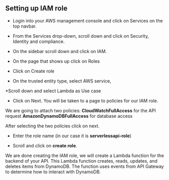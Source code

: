 ## Setting up IAM role
* Login into your AWS management console and click on Services on the top navbar. 

* From the Services drop-down, scroll down and click on Security, Identity and compliance.  

* On the sidebar scroll down and click on IAM.

* On the page that shows up click on Roles

* Click on Create role

* On the trusted entity type, select AWS service, 

*Scroll down and select Lambda as Use case

* Click on Next. You will be taken to a  page to policies for our IAM role.

We are going to attach two policies:
**CloudWatchFullAccess** for the API request
**AmazonDynamoDBFullAccess** for database access 

After selecting the two policies click on next.

* Enter the role name (in our case it is **serverlessapi-role**)

* Scroll and click on **create role**.

We are done creating the IAM role, we will create a Lambda function for the backend of your API. 
This Lambda function creates, reads, updates, and deletes items from DynamoDB. The 
function uses events from API Gateway to determine how to interact with DynamoDB.
